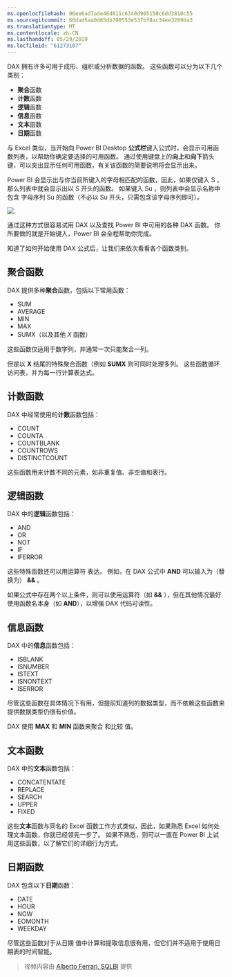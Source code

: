 ```yaml
---
ms.openlocfilehash: 06ee6ad7ade46d811c6340d905150c6dd3810c55
ms.sourcegitcommit: 60dad5aa0d85db790553e537bf8ac34ee3289ba3
ms.translationtype: MT
ms.contentlocale: zh-CN
ms.lasthandoff: 05/29/2019
ms.locfileid: "61273187"
---
```

DAX 拥有许多可用于成形、组织或分析数据的函数。 这些函数可以分为以下几个类别：

* **聚合**函数
* **计数**函数
* **逻辑**函数
* **信息**函数
* **文本**函数
* **日期**函数

与 Excel 类似，当开始向 Power BI Desktop **公式栏**键入公式时，会显示可用函数列表，以帮助你确定要选择的可用函数。 通过使用键盘上的**向上**和**向下**箭头键，可以突出显示任何可用函数，有关该函数的简要说明将会显示出来。

Power BI 会显示出与你当前所键入的字母相匹配的函数，因此，如果仅键入 S  ，那么列表中就会显示出以 S  开头的函数。 如果键入 Su  ，则列表中会显示名称中包含  字母序列 Su  的函数（不必以 Su  开头，只需包含该字母序列即可）。

![](media/7-3-dax-functions/dax-functions_1.png)

通过这种方式很容易试用 DAX 以及查找 Power BI 中可用的各种 DAX 函数。 你所要做的就是开始键入，Power BI 会全程帮助你完成。

知道了如何开始使用 DAX 公式后，让我们来依次看看各个函数类别。

## <a name="aggregation-functions"></a>聚合函数
DAX 提供多种**聚合**函数，包括以下常用函数：

* SUM
* AVERAGE
* MIN
* MAX
* SUMX（以及其他 *X* 函数）

这些函数仅适用于数字列，并通常一次只能聚合一列。

但是以 **X** 结尾的特殊聚合函数（例如 **SUMX** 则可同时处理多列。 这些函数循环访问表，并为每一行计算表达式。

## <a name="counting-functions"></a>计数函数
DAX 中经常使用的**计数**函数包括：

* COUNT
* COUNTA
* COUNTBLANK
* COUNTROWS
* DISTINCTCOUNT

这些函数用来计数不同的元素，如非重复值、非空值和表行。

## <a name="logical-functions"></a>逻辑函数
DAX 中的**逻辑**函数包括：

* AND
* OR
* NOT
* IF
* IFERROR

这些特殊函数还可以用运算符  表达。 例如，在 DAX 公式中 **AND** 可以输入为（替换为） **&&** 。

如果公式中存在两个以上条件，则可以使用运算符（如 **&&** ），但在其他情况最好使用函数名本身（如 **AND**），以增强 DAX 代码可读性。

## <a name="information-functions"></a>信息函数
DAX 中的**信息**函数包括：

* ISBLANK
* ISNUMBER
* ISTEXT
* ISNONTEXT
* ISERROR

尽管这些函数在具体情况下有用，但提前知道列的数据类型，而不依赖这些函数来提供数据类型仍很有价值。

DAX 使用 **MAX** 和 **MIN** 函数来聚合  和比较  值。

## <a name="text-functions"></a>文本函数
DAX 中的**文本**函数包括：

* CONCATENTATE
* REPLACE
* SEARCH
* UPPER
* FIXED

这些**文本**函数与同名的 Excel 函数工作方式类似，因此，如果熟悉 Excel 如何处理文本函数，你就已经领先一步了。 如果不熟悉，则可以一直在 Power BI 上试用这些函数，以了解它们的详细行为方式。

## <a name="date-functions"></a>日期函数
DAX 包含以下**日期**函数：

* DATE
* HOUR
* NOW
* EOMONTH
* WEEKDAY

尽管这些函数对于从日期  值中计算和提取信息很有用，但它们并不适用于使用日期表的时间智能。

> 视频内容由 [Alberto Ferrari, SQLBI](http://www.sqlbi.com/learning-dax) 提供
> 
> 


